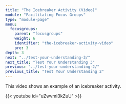 ```yaml
---
title: "The Icebreaker Activity (Video)"
module: "Facilitating Focus Groups"
type: "module-page"
menu:
  focusgroups:
    parent: "focusgroups"
    weight: 6
    identifier: "the-icebreaker-activity-video"
    pre: 3
depth: 3
next: "../test-your-understanding-3/"
next_title: "Test Your Understanding 3"
previous: "../test-your-understanding-2/"
previous_title: "Test Your Understanding 2"
---
```

<div class="focusgroups"><div class="pageblock"><p>This video shows an example of an icebreaker activity.</p>

{{< youtube id="uZwvmi3kZuU" >}}</div></div>